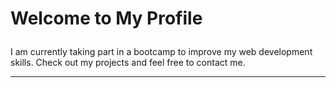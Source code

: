 # Welcome to My Profile <p align="left"> 

I am currently taking part in a bootcamp to improve my web development skills.
Check out my projects and feel free to contact me.

---





